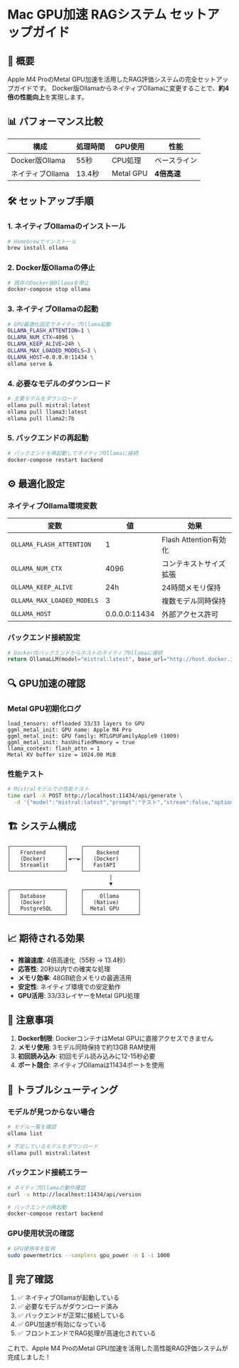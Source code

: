 # Mac GPU加速 RAGシステム セットアップガイド

## 🚀 概要

Apple M4 ProのMetal GPU加速を活用したRAG評価システムの完全セットアップガイドです。
Docker版OllamaからネイティブOllamaに変更することで、**約4倍の性能向上**を実現します。

## 📊 パフォーマンス比較

| 構成 | 処理時間 | GPU使用 | 性能 |
|------|----------|---------|------|
| Docker版Ollama | 55秒 | CPU処理 | ベースライン |
| ネイティブOllama | 13.4秒 | Metal GPU | **4倍高速** |

## 🛠️ セットアップ手順

### 1. ネイティブOllamaのインストール

```bash
# Homebrewでインストール
brew install ollama
```

### 2. Docker版Ollamaの停止

```bash
# 既存のDocker版Ollamaを停止
docker-compose stop ollama
```

### 3. ネイティブOllamaの起動

```bash
# GPU最適化設定でネイティブOllama起動
OLLAMA_FLASH_ATTENTION=1 \
OLLAMA_NUM_CTX=4096 \
OLLAMA_KEEP_ALIVE=24h \
OLLAMA_MAX_LOADED_MODELS=3 \
OLLAMA_HOST=0.0.0.0:11434 \
ollama serve &
```

### 4. 必要なモデルのダウンロード

```bash
# 主要モデルをダウンロード
ollama pull mistral:latest
ollama pull llama3:latest
ollama pull llama2:7b
```

### 5. バックエンドの再起動

```bash
# バックエンドを再起動してネイティブOllamaに接続
docker-compose restart backend
```

## ⚙️ 最適化設定

### ネイティブOllama環境変数

| 変数 | 値 | 効果 |
|------|----|----- |
| `OLLAMA_FLASH_ATTENTION` | 1 | Flash Attention有効化 |
| `OLLAMA_NUM_CTX` | 4096 | コンテキストサイズ拡張 |
| `OLLAMA_KEEP_ALIVE` | 24h | 24時間メモリ保持 |
| `OLLAMA_MAX_LOADED_MODELS` | 3 | 複数モデル同時保持 |
| `OLLAMA_HOST` | 0.0.0.0:11434 | 外部アクセス許可 |

### バックエンド接続設定

```python
# Docker内バックエンドからホストのネイティブOllamaに接続
return OllamaLLM(model="mistral:latest", base_url="http://host.docker.internal:11434")
```

## 🔍 GPU加速の確認

### Metal GPU初期化ログ

```
load_tensors: offloaded 33/33 layers to GPU
ggml_metal_init: GPU name: Apple M4 Pro
ggml_metal_init: GPU family: MTLGPUFamilyApple9 (1009)
ggml_metal_init: hasUnifiedMemory = true
llama_context: flash_attn = 1
Metal KV buffer size = 1024.00 MiB
```

### 性能テスト

```bash
# Mistralモデルでの性能テスト
time curl -X POST http://localhost:11434/api/generate \
  -d '{"model":"mistral:latest","prompt":"テスト","stream":false,"options":{"num_predict":50}}'
```

## 🏗️ システム構成

```
┌─────────────────┐    ┌─────────────────┐
│   Frontend      │    │    Backend      │
│   (Docker)      │◄──►│   (Docker)      │
│   Streamlit     │    │   FastAPI       │
└─────────────────┘    └─────────────────┘
                                │
                                ▼
┌─────────────────┐    ┌─────────────────┐
│   Database      │    │     Ollama      │
│   (Docker)      │    │   (Native)      │
│   PostgreSQL    │    │  Metal GPU      │
└─────────────────┘    └─────────────────┘
```

## 📈 期待される効果

- **推論速度**: 4倍高速化（55秒 → 13.4秒）
- **応答性**: 20秒以内での確実な処理
- **メモリ効率**: 48GB統合メモリの最適活用
- **安定性**: ネイティブ環境での安定動作
- **GPU活用**: 33/33レイヤーをMetal GPU処理

## 🚨 注意事項

1. **Docker制限**: DockerコンテナはMetal GPUに直接アクセスできません
2. **メモリ使用**: 3モデル同時保持で約13GB RAM使用
3. **初回読み込み**: 初回モデル読み込みに12-15秒必要
4. **ポート競合**: ネイティブOllamaは11434ポートを使用

## 🔧 トラブルシューティング

### モデルが見つからない場合

```bash
# モデル一覧を確認
ollama list

# 不足しているモデルをダウンロード
ollama pull mistral:latest
```

### バックエンド接続エラー

```bash
# ネイティブOllamaの動作確認
curl -s http://localhost:11434/api/version

# バックエンドの再起動
docker-compose restart backend
```

### GPU使用状況の確認

```bash
# GPU使用率を監視
sudo powermetrics --samplers gpu_power -n 1 -i 1000
```

## 🎯 完了確認

1. ✅ ネイティブOllamaが起動している
2. ✅ 必要なモデルがダウンロード済み
3. ✅ バックエンドが正常に接続している
4. ✅ GPU加速が有効になっている
5. ✅ フロントエンドでRAG処理が高速化されている

これで、Apple M4 ProのMetal GPU加速を活用した高性能RAG評価システムが完成しました！
